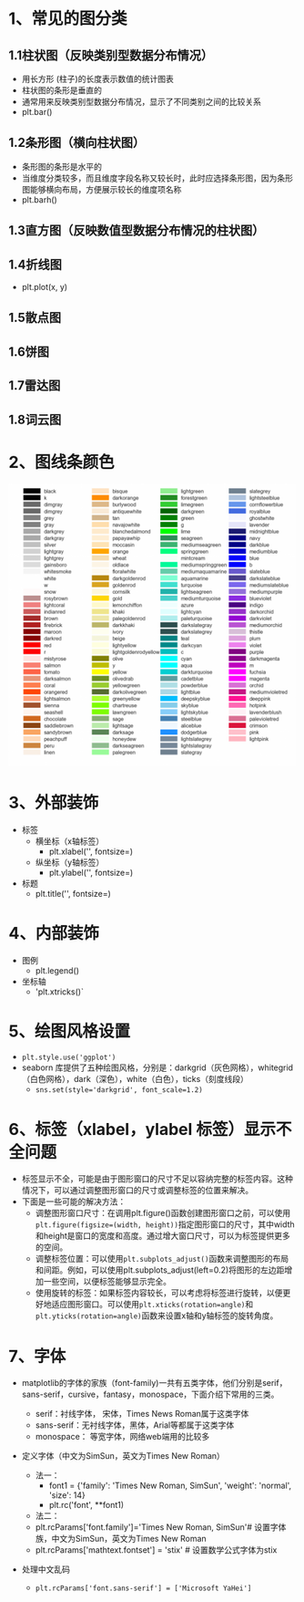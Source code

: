 # 1、常见的图分类

## 1.1柱状图（反映类别型数据分布情况）
- 用长方形 (柱子)的长度表示数值的统计图表
- 柱状图的条形是垂直的
- 通常用来反映类别型数据分布情况，显示了不同类别之间的比较关系
- plt.bar()

## 1.2条形图（横向柱状图）
- 条形图的条形是水平的
- 当维度分类较多，而且维度字段名称又较长时，此时应选择条形图，因为条形图能够横向布局，方便展示较长的维度项名称
- plt.barh()

## 1.3直方图（反映数值型数据分布情况的柱状图）

## 1.4折线图
- plt.plot(x, y)
## 1.5散点图

## 1.6饼图

## 1.7雷达图

## 1.8词云图





# 2、图线条颜色

![](./pic/p6.png)


# 3、外部装饰
- 标签
	- 横坐标（x轴标签）
		- plt.xlabel('', fontsize=)
	- 纵坐标（y轴标签）
		- plt.ylabel('', fontsize=)
- 标题
	- plt.title('', fontsize=)


# 4、内部装饰
- 图例
	- plt.legend()
- 坐标轴
	- 'plt.xtricks()`


# 5、绘图风格设置
-  `plt.style.use('ggplot')`
-  seaborn 库提供了五种绘图风格，分别是：darkgrid（灰色网格），whitegrid（白色网格），dark（深色），white（白色），ticks（刻度线段）
	- `sns.set(style='darkgrid', font_scale=1.2)`


# 6、标签（xlabel，ylabel 标签）显示不全问题
- 标签显示不全，可能是由于图形窗口的尺寸不足以容纳完整的标签内容。这种情况下，可以通过调整图形窗口的尺寸或调整标签的位置来解决。
- 下面是一些可能的解决方法：
	- 调整图形窗口尺寸：在调用plt.figure()函数创建图形窗口之前，可以使用`plt.figure(figsize=(width, height))`指定图形窗口的尺寸，其中width和height是窗口的宽度和高度。通过增大窗口尺寸，可以为标签提供更多的空间。
	- 调整标签位置：可以使用`plt.subplots_adjust()`函数来调整图形的布局和间距。例如，可以使用plt.subplots_adjust(left=0.2)将图形的左边距增加一些空间，以便标签能够显示完全。
	- 使用旋转的标签：如果标签内容较长，可以考虑将标签进行旋转，以便更好地适应图形窗口。可以使用`plt.xticks(rotation=angle)`和`plt.yticks(rotation=angle)`函数来设置x轴和y轴标签的旋转角度。


# 7、字体
- matplotlib的字体的家族（font-family)一共有五类字体，他们分别是serif，sans-serif，cursive，fantasy，monospace，下面介绍下常用的三类。
	- serif：衬线字体， 宋体，Times News Roman属于这类字体
	- sans-serif：无衬线字体，黑体，Arial等都属于这类字体
	- monospace： 等宽字体，网络web端用的比较多

- 定义字体（中文为SimSun，英文为Times New Roman）
	- 法一：
		- font1 = {'family': 'Times New Roman, SimSun',  'weight': 'normal', 'size': 14}
		- plt.rc('font', **font1)
	- 法二：
	- plt.rcParams['font.family']='Times New Roman, SimSun'# 设置字体族，中文为SimSun，英文为Times New Roman
	- plt.rcParams['mathtext.fontset'] = 'stix' # 设置数学公式字体为stix

- 处理中文乱码
	- `plt.rcParams['font.sans-serif'] = ['Microsoft YaHei']`